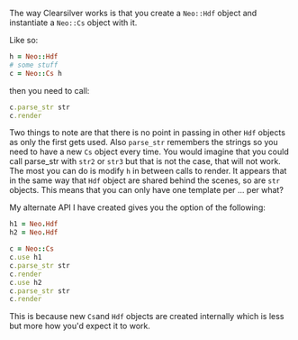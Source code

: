 
The way Clearsilver works is that you create a `Neo::Hdf` object and
instantiate a `Neo::Cs` object with it.

Like so:

```ruby
h = Neo::Hdf
# some stuff
c = Neo::Cs h
```

then you need to call:

```ruby
c.parse_str str
c.render
```

Two things to note are that there is no point in passing in other `Hdf` objects
as only the first gets used. Also `parse_str` remembers the strings so you need
to have a new `Cs` object every time. You would imagine that you could call
parse_str with `str2` or `str3` but that is not the case, that will not work.
The most you can do is modify `h` in between calls to render. It appears that in
the same way that `Hdf` object are shared behind the scenes, so are `str` objects.
This means that you can only have one template per ... per what?

My alternate API I have created gives you the option of the following:

```ruby
h1 = Neo.Hdf
h2 = Neo.Hdf

c = Neo::Cs
c.use h1
c.parse_str str
c.render
c.use h2
c.parse_str str
c.render
```

This is because new `Cs`and `Hdf` objects are created internally which is less
but more how you'd expect it to work.
